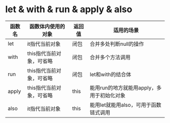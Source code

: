 # let & with & run & apply & also
| 函数名 | 函数体内使用的对象       | 返回值 | 适用的场景                                 |
| ------ | ------------------------ | ------ | ------------------------------------------ |
| let    | it指代当前对象           | 闭包   | 合并多处判断null的操作                     |
| with   | this指代当前对象，可省略 | 闭包   | 合并多个方法调用                           |
| run    | this指代当前对象，可省略 | 闭包   | let和with的结合体                          |
| apply  | this指代当前对象，可省略 | this   | 能用run的地方就能用apply，多用于初始化对象 |
| also   | it指代当前对象           | this   | 能用let就能用also，可用于函数链式调用      |





 